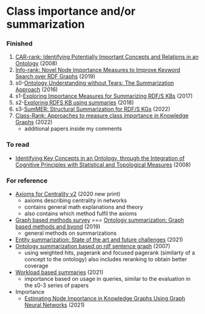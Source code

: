 # Class importance and/or summarization

### Finished

1. [CAR-rank: Identifying Potentially Important Concepts and Relations in an Ontology](https://www.semanticscholar.org/paper/Identifying-Potentially-Important-Concepts-and-in-Wu-Li/4f713a8b72dafa9bfdb64bb967f1e96de5156775) (2008)
2. [Info-rank: Novel Node Importance Measures to Improve Keyword Search over RDF Graphs](https://link.springer.com/chapter/10.1007/978-3-030-27618-8_11) (2019)
3. s0-[Ontology Understanding without Tears: The Summarization Approach](https://www.researchgate.net/publication/309292439_Ontology_Understanding_without_Tears_The_summarization_approach) (2016)
4. s1-[Exploring Importance Measures for Summarizing RDF/S KBs](https://link.springer.com/chapter/10.1007/978-3-319-58068-5_24) (2017)
5. s2-[Exploring RDFS KB using summaries](https://trepo.tuni.fi/bitstream/handle/10024/105166/exploring_rdfs_2018.pdf?sequence=1) (2018)
6. s3-[SumMER: Structural Summarization for RDF/S KGs](https://www.mdpi.com/1999-4893/16/1/18) (2022)
7. [Class-Rank: Approaches to measure class importance in Knowledge Graphs](https://journals.plos.org/plosone/article?id=10.1371/journal.pone.0252862) (2022)
   - additional papers inside my comments

### To read

- [Identifying Key Concepts in an Ontology, through the Integration of Cognitive Principles with Statistical and Topological Measures](https://link.springer.com/chapter/10.1007/978-3-540-89704-0_17) (2008)


### For reference

- [Axioms for Centrality v2](https://vigna.di.unimi.it/ftp/papers/AxiomsForCentrality.pdf) (2020 new print)
  - axioms describing centrality in networks
  - contains general math explanations and theory
  - also contains which method fulfil the axioms
- [Graph based methods survey](https://ieeexplore.ieee.org/stamp/stamp.jsp?tp=&arnumber=8527452) === [Ontology summarization: Graph based methods and byond](https://www.worldscientific.com/doi/abs/10.1142/S1793351X19300012) (2019)
  - general methods on summarizations
- [Entity summarization: State of the art and future challenges](https://www.sciencedirect.com/science/article/pii/S1570826821000226) (2021)
- [Ontology summarization based on rdf sentence graph](https://dl.acm.org/doi/10.1145/1242572.1242668) (2007)
  - using weighted hits, pagerank and focused pagerank (similarty of a concept to the ontology) also includes reranking to obtain better coverage
- [Workload based summaries](https://dl.acm.org/doi/pdf/10.1145/3468791.3468815) (2021)
  -  importance based on usage in queries, similar to the evaluation in the s0-3 series of papers
- Importance 
  - [Estimating Node Importance in Knowledge Graphs Using Graph Neural Networks](https://dl.acm.org/doi/abs/10.1145/3292500.3330855) (2021)
